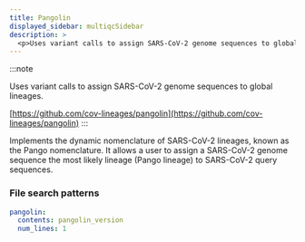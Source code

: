 ```yaml
---
title: Pangolin
displayed_sidebar: multiqcSidebar
description: >
  <p>Uses variant calls to assign SARS-CoV-2 genome sequences to global lineages.</p>
---
```


<!--
~~~~~ DO NOT EDIT ~~~~~
This file is autogenerated from the MultiQC module python docstring.
Do not edit the markdown, it will be overwritten.

File path for the source of this content: multiqc/modules/pangolin/pangolin.py
~~~~~~~~~~~~~~~~~~~~~~~
-->

:::note

<p>Uses variant calls to assign SARS-CoV-2 genome sequences to global lineages.</p>

[https://github.com/cov-lineages/pangolin](https://github.com/cov-lineages/pangolin)
:::

Implements the dynamic nomenclature of SARS-CoV-2 lineages, known as the Pango nomenclature.
It allows a user to assign a SARS-CoV-2 genome sequence the most likely lineage (Pango lineage)
to SARS-CoV-2 query sequences.

### File search patterns

```yaml
pangolin:
  contents: pangolin_version
  num_lines: 1
```
